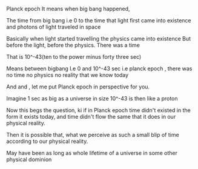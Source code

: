 
Planck epoch
It means when big bang happened,

The time from big bang i.e 0 to the time that light first came into existence and photons of light traveled in space

Basically when light started travelling the physics came into existence
But before the light, before the physics.
There was a time


That is 10^-43(ten to the power minus forty three sec)


 Means between bigbang I.e 0 and 10^-43 sec i.e planck epoch , there was no time no physics no reality that we know today

And and , let me put Planck epoch in perspective for you.

Imagine 1 sec as big as a universe in size 
10^-43 is then like a proton

Now this begs the question, ki if in Planck epoch time didn't existed in the form it exists today, and time didn't flow the same that it does in our physical reality.

Then it is possible that, what we perceive as such a small blip of time according to our physical reality.

May have been as long as whole lifetime of a universe in some other physical dominion